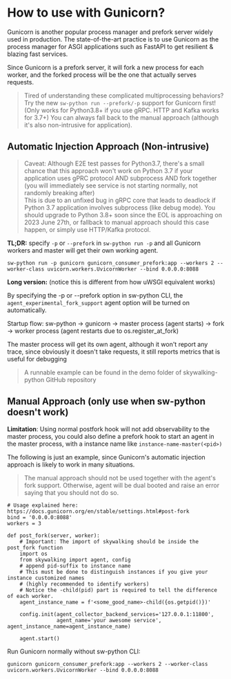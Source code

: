 # How to use with Gunicorn?

Gunicorn is another popular process manager and prefork server widely used in production. 
The state-of-the-art practice is to use Gunicorn as the process manager for ASGI applications such as FastAPI to get resilient & blazing fast services.

Since Gunicorn is a prefork server, it will fork a new process for each worker, and the forked process will be the one that actually
serves requests.

> Tired of understanding these complicated multiprocessing behaviors? 
> Try the new `sw-python run --prefork/-p` support for Gunicorn first! (Only works for Python3.8+ if you use gRPC. HTTP and Kafka works for 3.7+)
> You can always fall back to the manual approach (although it's also non-intrusive for application).

## Automatic Injection Approach (Non-intrusive)

> Caveat: Although E2E test passes for Python3.7, 
> there's a small chance that this approach won't work on Python 3.7 if your application uses gPRC protocol AND subprocess AND fork together
> (you will immediately see service is not starting normally, not randomly breaking after)  
> This is due to an unfixed bug in gRPC core that leads to deadlock if Python 3.7 application involves subprocess (like debug mode). 
> You should upgrade to Python 3.8+ soon since the EOL is approaching on 2023 June 27th, 
> or fallback to manual approach should this case happen, or simply use HTTP/Kafka protocol.

**TL;DR:** specify `-p` or `--prefork` in `sw-python run -p` and all Gunicorn workers and master will get their own working agent.

```shell
sw-python run -p gunicorn gunicorn_consumer_prefork:app --workers 2 --worker-class uvicorn.workers.UvicornWorker --bind 0.0.0.0:8088
```


**Long version:** (notice this is different from how uWSGI equivalent works)

By specifying the -p or --prefork option in sw-python CLI, the `agent_experimental_fork_support` agent option will be turned on automatically. 

Startup flow:
sw-python -> gunicorn -> master process (agent starts) -> fork -> worker process (agent restarts due to os.register_at_fork)

The master process will get its own agent, although it won't report any trace, since obviously it doesn't take requests, 
it still reports metrics that is useful for debugging

> A runnable example can be found in the demo folder of skywalking-python GitHub repository

## Manual Approach (only use when sw-python doesn't work)

**Limitation**: Using normal postfork hook will not add observability to the master process, you could also define a prefork hook to
start an agent in the master process, with a instance name like `instance-name-master(<pid>)`

The following is just an example, since Gunicorn's automatic injection approach is likely to work in many situations.

> The manual approach should not be used together with the agent's fork support. Otherwise, agent will be dual booted and 
> raise an error saying that you should not do so.

```Python-
# Usage explained here: https://docs.gunicorn.org/en/stable/settings.html#post-fork
bind = '0.0.0.0:8088'
workers = 3

def post_fork(server, worker):
    # Important: The import of skywalking should be inside the post_fork function
    import os
    from skywalking import agent, config
    # append pid-suffix to instance name
    # This must be done to distinguish instances if you give your instance customized names 
    # (highly recommended to identify workers)
    # Notice the -child(pid) part is required to tell the difference of each worker.
    agent_instance_name = f'<some_good_name>-child({os.getpid()})'

    config.init(agent_collector_backend_services='127.0.0.1:11800', 
                agent_name='your awesome service', agent_instance_name=agent_instance_name)

    agent.start()
```

Run Gunicorn normally without sw-python CLI:

```shell
gunicorn gunicorn_consumer_prefork:app --workers 2 --worker-class uvicorn.workers.UvicornWorker --bind 0.0.0.0:8088
```